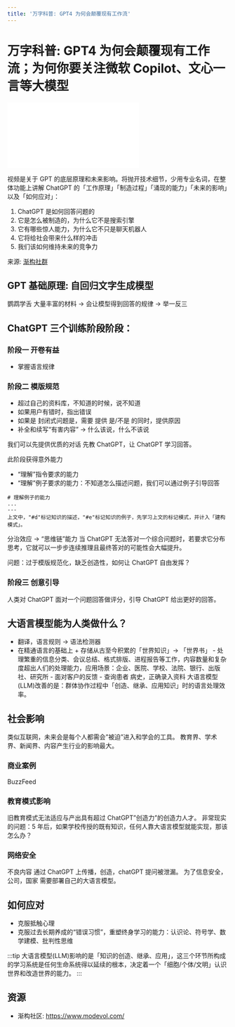```yaml
---
title: '万字科普: GPT4 为何会颠覆现有工作流'
---
```


# 万字科普: GPT4 为何会颠覆现有工作流；为何你要关注微软 Copilot、文心一言等大模型

<iframe src="//player.bilibili.com/player.html?aid=653520954&bvid=BV1MY4y1R7EN&cid=1054910356&page=1" scrolling="no" border="0" frameBorder="no" framespacing="0" allowfullscreen="true"> </iframe>

视频是关于 GPT 的底层原理和未来影响。将抛开技术细节，少用专业名词，在整体功能上讲解 ChatGPT 的「工作原理」「制造过程」「涌现的能力」「未来的影响」以及「如何应对」：

1. ChatGPT 是如何回答问题的
2. 它是怎么被制造的，为什么它不是搜索引擎
3. 它有哪些惊人能力，为什么它不只是聊天机器人
4. 它将给社会带来什么样的冲击
5. 我们该如何维持未来的竞争力

来源: [渐构社群](https://www.modevol.com/)

## GPT 基础原理: 自回归文字生成模型

鹦鹉学舌
大量丰富的材料 → 会让模型得到回答的规律 → 举一反三

## ChatGPT 三个训练阶段阶段：

### 阶段一 开卷有益

- 掌握语言规律

### 阶段二 模版规范

- 超过自己的资料库，不知道的时候，说不知道
- 如果用户有错时，指出错误
- 如果是 封闭式问题是，需要 提供 是/不是 的同时，提供原因
- 补全和续写“有害内容” → 什么该说，什么不该说

我们可以先提供优质的对话 先教 ChatGPT，让 ChatGPT 学习回答。

此阶段获得意外能力

- “理解”指令要求的能力
- “理解”例子要求的能力：不知道怎么描述问题，我们可以通过例子引导回答

```
# 理解例子的能力
...
---
上文中，"#d"标记知识的描述，"#e"标记知识的例子，先学习上文的标记模式，并计入「建构模式」。
```

分治效应 → “思维链”能力
当 ChatGPT 无法答对一个综合问题时，若要求它分布思考，它就可以一步步连续推理且最终答对的可能性会大幅提升。

问题：过于模版规范化，缺乏创造性，如何让 ChatGPT 自由发挥？

### 阶段三 创意引导

人类对 ChatGPT 面对一个问题回答做评分，引导 ChatGPT 给出更好的回答。

## 大语言模型能为人类做什么？

- 翻译，语言规则 → 语法检测器
- 在精通语言的基础上 + 存储从古至今积累的「世界知识」→ 「世界书」 - 处理繁重的信息分类、会议总结、格式排版、进程报告等工作，内容数量和复杂度超出人们的处理能力，应用场景：企业、医院、学校、法院、银行、出版社、研究所 - 面对客户的反馈 - 查询患者 病史，正确录入资料
  大语言模型(LLM)改善的是：群体协作过程中「创造、继承、应用知识」时的语言处理效率。

## 社会影响

类似互联网，未来会是每个人都需会”被迫”进入和学会的工具。
教育界、学术界、新闻界、内容产生行业的影响最大。

### 商业案例

BuzzFeed

### 教育模式影响

旧教育模式无法适应与产出具有超过 ChatGPT”创造力”的创造力人才。
非常现实的问题：5 年后，如果学校传授的既有知识，任何人靠大语言模型就能实现，那该怎么办？

### 网络安全

不良内容 通过 ChatGPT 上传播，创造，chatGPT 提问被泄漏。
为了信息安全，公司，国家 需要部署自己的大语言模型。

## 如何应对

- 克服抵触心理
- 克服过去长期养成的“错误习惯”，重塑终身学习的能力：认识论、符号学、数学建模、批判性思维

:::tip
大语言模型(LLM)影响的是「知识的创造、继承、应用」，这三个环节所构成的学习系统是任何生命系统得以延续的根本，决定着一个「细胞/个体/文明」认识世界和改造世界的能力。
:::

## 资源

- 渐构社区: https://www.modevol.com/
